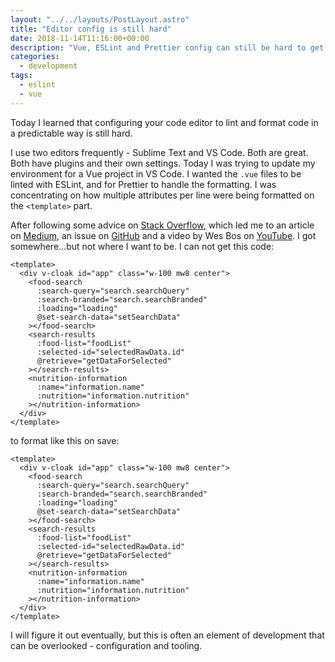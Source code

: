```yaml
---
layout: "../../layouts/PostLayout.astro"
title: "Editor config is still hard"
date: 2018-11-14T11:16:00+00:00
description: "Vue, ESLint and Prettier config can still be hard to get right"
categories:
  - development
tags:
  - eslint
  - vue
---
```


Today I learned that configuring your code editor to lint and format code in a predictable way is still hard.

I use two editors frequently - Sublime Text and VS Code. Both are great. Both have plugins and their own settings. Today I was trying to update my environment for a Vue project in VS Code. I wanted the `.vue` files to be linted with ESLint, and for Prettier to handle the formatting. I was concentrating on how multiple attributes per line were being formatted on the `<template>` part.

<!--more-->

After following some advice on [Stack Overflow](https://stackoverflow.com/questions/52102705/cant-get-correct-autoformat-on-save-in-visual-studio-code-with-eslint-and-prett), which led me to an article on [Medium](https://medium.com/@doppelmutzi/eslint-prettier-vue-workflow-46a3cf54332f), an issue on [GitHub](https://github.com/vuejs/eslint-plugin-vue/issues/557) and a video by Wes Bos on [YouTube](https://youtu.be/YIvjKId9m2c). I got somewhere...but not where I want to be. I can not get this code:

```vue
<template>
  <div v-cloak id="app" class="w-100 mw8 center">
    <food-search
      :search-query="search.searchQuery"
      :search-branded="search.searchBranded"
      :loading="loading"
      @set-search-data="setSearchData"
    ></food-search>
    <search-results
      :food-list="foodList"
      :selected-id="selectedRawData.id"
      @retrieve="getDataForSelected"
    ></search-results>
    <nutrition-information
      :name="information.name"
      :nutrition="information.nutrition"
    ></nutrition-information>
  </div>
</template>
```

to format like this on save:

```vue
<template>
  <div v-cloak id="app" class="w-100 mw8 center">
    <food-search
      :search-query="search.searchQuery"
      :search-branded="search.searchBranded"
      :loading="loading"
      @set-search-data="setSearchData"
    ></food-search>
    <search-results
      :food-list="foodList"
      :selected-id="selectedRawData.id"
      @retrieve="getDataForSelected"
    ></search-results>
    <nutrition-information
      :name="information.name"
      :nutrition="information.nutrition"
    ></nutrition-information>
  </div>
</template>
```

I will figure it out eventually, but this is often an element of development that can be overlooked - configuration and tooling.
